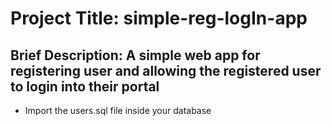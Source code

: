# Project Title: simple-reg-logIn-app
## Brief Description: A simple web app for  registering user and allowing the registered user to  login into their portal
* Import the users.sql file inside your database
